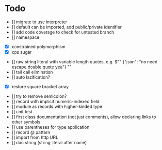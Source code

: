 # Todo

- [] migrate to use interpreter
- [] default can be imported, add public/private identifier
- [] add code coverage to check for untested branch
- [] namespace
- [x] constrained polymorphism
- [x] cps sugar
- [] raw string literal with variable length quotes, e.g. $"" {"json": "no need escape double quote yea"} ""
- [] tail call elimination
- [] auto lazification?
- [x] restore square bracket array
- [] try to remove semicolon?
- [] record with implicit numeric-indexed field
- [] module as records with higher-kinded type
- [] unit test
- [] first class documentation (not just comments), allow declaring links to other symbols
- [] use parentheses for type application
- [] record @ pattern
- [] import from http URL
- [] doc string (string literal after name)
